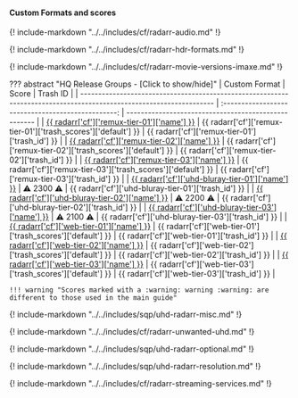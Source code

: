 #### Custom Formats and scores

{! include-markdown "../../includes/cf/radarr-audio.md" !}

{! include-markdown "../../includes/cf/radarr-hdr-formats.md" !}

{! include-markdown "../../includes/cf/radarr-movie-versions-imaxe.md" !}

??? abstract "HQ Release Groups - [Click to show/hide]"
    | Custom Format                                                                                                       |                       Score                        | Trash ID                                             |
    | ------------------------------------------------------------------------------------------------------------------- | :------------------------------------------------: | ---------------------------------------------------- |
    | [{{ radarr['cf']['remux-tier-01']['name'] }}](/Radarr/Radarr-collection-of-custom-formats/#remux-tier-01)           | {{ radarr['cf']['remux-tier-01']['trash_scores']['default'] }} | {{ radarr['cf']['remux-tier-01']['trash_id'] }}      |
    | [{{ radarr['cf']['remux-tier-02']['name'] }}](/Radarr/Radarr-collection-of-custom-formats/#remux-tier-02)           | {{ radarr['cf']['remux-tier-02']['trash_scores']['default'] }} | {{ radarr['cf']['remux-tier-02']['trash_id'] }}      |
    | [{{ radarr['cf']['remux-tier-03']['name'] }}](/Radarr/Radarr-collection-of-custom-formats/#remux-tier-03)           | {{ radarr['cf']['remux-tier-03']['trash_scores']['default'] }} | {{ radarr['cf']['remux-tier-03']['trash_id'] }}      |
    | [{{ radarr['cf']['uhd-bluray-tier-01']['name'] }}](/Radarr/Radarr-collection-of-custom-formats/#uhd-bluray-tier-01) |              :warning: 2300 :warning:              | {{ radarr['cf']['uhd-bluray-tier-01']['trash_id'] }} |
    | [{{ radarr['cf']['uhd-bluray-tier-02']['name'] }}](/Radarr/Radarr-collection-of-custom-formats/#uhd-bluray-tier-02) |              :warning: 2200 :warning:              | {{ radarr['cf']['uhd-bluray-tier-02']['trash_id'] }} |
    | [{{ radarr['cf']['uhd-bluray-tier-03']['name'] }}](/Radarr/Radarr-collection-of-custom-formats/#uhd-bluray-tier-03) |              :warning: 2100 :warning:              | {{ radarr['cf']['uhd-bluray-tier-03']['trash_id'] }} |
    | [{{ radarr['cf']['web-tier-01']['name'] }}](/Radarr/Radarr-collection-of-custom-formats/#web-tier-01)               |  {{ radarr['cf']['web-tier-01']['trash_scores']['default'] }}  | {{ radarr['cf']['web-tier-01']['trash_id'] }}        |
    | [{{ radarr['cf']['web-tier-02']['name'] }}](/Radarr/Radarr-collection-of-custom-formats/#web-tier-02)               |  {{ radarr['cf']['web-tier-02']['trash_scores']['default'] }}  | {{ radarr['cf']['web-tier-02']['trash_id'] }}        |
    | [{{ radarr['cf']['web-tier-03']['name'] }}](/Radarr/Radarr-collection-of-custom-formats/#web-tier-03)               |  {{ radarr['cf']['web-tier-03']['trash_scores']['default'] }}  | {{ radarr['cf']['web-tier-03']['trash_id'] }}        |

    !!! warning "Scores marked with a :warning: warning :warning: are different to those used in the main guide"

{! include-markdown "../../includes/sqp/uhd-radarr-misc.md" !}

{! include-markdown "../../includes/cf/radarr-unwanted-uhd.md" !}

{! include-markdown "../../includes/sqp/uhd-radarr-optional.md" !}

{! include-markdown "../../includes/sqp/uhd-radarr-resolution.md" !}

{! include-markdown "../../includes/cf/radarr-streaming-services.md" !}

